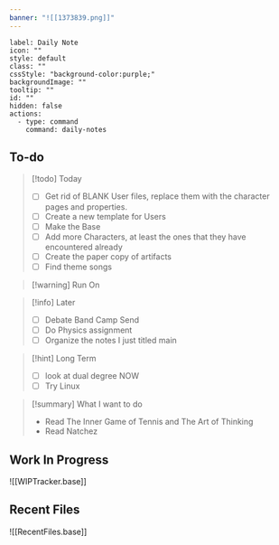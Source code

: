 ```yaml
---
banner: "![[1373839.png]]"
---
```



```meta-bind-button
label: Daily Note
icon: ""
style: default
class: ""
cssStyle: "background-color:purple;"
backgroundImage: ""
tooltip: ""
id: ""
hidden: false
actions:
  - type: command
    command: daily-notes

```

## To-do

> [!todo]  Today
> - [ ] Get rid of BLANK User files, replace them with the character pages and properties. 
> - [ ] Create a new template for Users 
> - [ ] Make the Base 
> - [ ] Add more Characters, at least the ones that they have encountered already 
> - [ ] Create the paper copy of artifacts 
> - [ ] Find theme songs 

> [!warning]  Run On

> [!info] Later 
> - [ ] Debate Band Camp Send 
> - [ ] Do Physics assignment
> - [ ] Organize the notes I just titled main

> [!hint]  Long Term  
> - [ ] look at dual degree NOW
> - [ ] Try Linux 
 
> [!summary] What I want to do
> - Read The Inner Game of Tennis and The Art of Thinking
> - Read Natchez 

## Work In Progress 
![[WIPTracker.base]]

## Recent Files
![[RecentFiles.base]]
